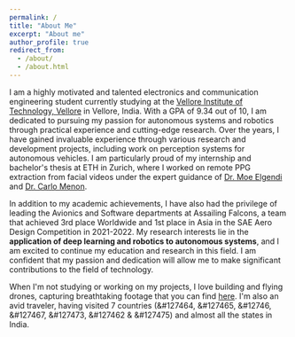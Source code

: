 ```yaml
---
permalink: /
title: "About Me"
excerpt: "About me"
author_profile: true
redirect_from: 
  - /about/
  - /about.html
---
```


I am a highly motivated and talented electronics and communication engineering student currently studying at the [Vellore Institute of Technology, Vellore](https://vit.ac.in/) in Vellore, India. With a GPA of 9.34 out of 10, I am dedicated to pursuing my passion for autonomous systems and robotics through practical experience and cutting-edge research. Over the years, I have gained invaluable experience through various research and development projects, including work on perception systems for autonomous vehicles. I am particularly proud of my internship and bachelor's thesis at ETH in Zurich, where I worked on remote PPG extraction from facial videos under the expert guidance of [Dr. Moe Elgendi](https://www.elgendi.net/) and [Dr. Carlo Menon](https://www.carlomenon.it/).

In addition to my academic achievements, I have also had the privilege of leading the Avionics and Software departments at Assailing Falcons, a team that achieved 3rd place Worldwide and 1st place in Asia in the SAE Aero Design Competition in 2021-2022. My research interests lie in the **application of deep learning and robotics to autonomous systems**, and I am excited to continue my education and research in this field. I am confident that my passion and dedication will allow me to make significant contributions to the field of technology.

When I'm not studying or working on my projects, I love building and flying drones, capturing breathtaking footage that you can find [here](https://sakshambhutani.xyz/posts/2021/07/Drone-Footage/). I'm also an avid traveler, having visited 7 countries (&#127464, &#127465, &#12746, &#127467, &#127473, &#127462 & &#127475) and almost all the states in India.